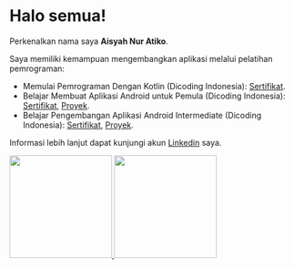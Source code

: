# Halo semua! 

Perkenalkan nama saya **Aisyah Nur Atiko**.

Saya memiliki kemampuan mengembangkan aplikasi melalui pelatihan pemrograman: 

* Memulai Pemrograman Dengan Kotlin (Dicoding Indonesia): [Sertifikat](https://www.dicoding.com/certificates/1RXYMJK33XVM).
* Belajar Membuat Aplikasi Android untuk Pemula (Dicoding Indonesia): [Sertifikat](https://www.dicoding.com/certificates/1RXYMJK33XVM), [Proyek](https://github.com/aishaatiko/ARTJOG2022).
* Belajar Pengembangan Aplikasi Android Intermediate (Dicoding Indonesia): [Sertifikat](https://www.dicoding.com/certificates/72ZD97QGVPYW), [Proyek](https://github.com/aishaatiko/StoryApp).  

Informasi lebih lanjut dapat kunjungi akun [Linkedin](https://www.linkedin.com/in/gilang-adhan/) saya.

<p align="left">
<a href="https://github.com/gilangadhan">
  <img height="180em" src="https://github-readme-stats-eight-theta.vercel.app/api?username=aishaatiko&show_icons=true&theme=algolia&include_all_commits=true&count_private=true"/>
  <img height="180em" src="https://github-readme-stats-eight-theta.vercel.app/api/top-langs/?username=aishaatiko&hide=c%23&layout=compact&langs_count=8&theme=algolia"/>
</a>
</p>
